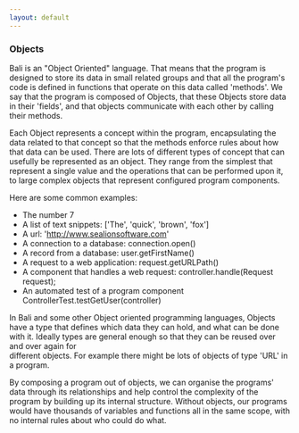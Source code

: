 ```yaml
---
layout: default
---
```


### Objects

Bali is an "Object Oriented" language. That means that the program is designed to store its data in small related groups
and that all the program's code is defined in functions that operate on this data called 'methods'. We say that the program is 
composed of Objects, that these Objects store data in their 'fields', and that objects communicate with each other by 
calling their methods. 

Each Object represents a concept within the program, encapsulating the data related to that concept so that the methods 
enforce rules about how that data can be used. There are lots of different types of concept that can usefully be 
represented as an object. They range from the simplest that represent a single value and the operations that can be 
performed upon it, to large complex objects that represent configured program components.

Here are some common examples:

- The number 7
- A list of text snippets: ['The', 'quick', 'brown', 'fox'] 
- A url: 'http://www.sealionsoftware.com'
- A connection to a database: connection.open()
- A record from a database: user.getFirstName()
- A request to a web application: request.getURLPath()
- A component that handles a web request: controller.handle(Request request);
- An automated test of a program component ControllerTest.testGetUser(controller)

In Bali and some other Object oriented programming languages, Objects have a type that defines which data they can hold, 
and what can be done with it. Ideally types are general enough so that they can be reused over and over again for  
different objects. For example there might be lots of objects of type 'URL' in a program.

By composing a program out of objects, we can organise the programs' data through its relationships and
help control the complexity of the program by building up its internal structure. Without objects, our programs would have 
thousands of variables and functions all in the same scope, with no internal rules about who could do what. 
